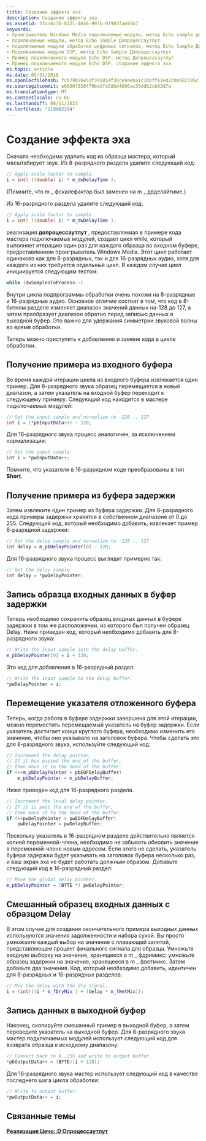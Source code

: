 ```yaml
---
title: Создание эффекта эха
description: Создание эффекта эха
ms.assetid: 3fac6c74-8221-4656-997b-0f903fae85b7
keywords:
- проигрыватель Windows Media подключаемые модули, метод Echo sample допроцессаутпут
- подключаемые модули, метод Echo Sample Допроцессаутпут
- подключаемые модули обработки цифровых сигналов, метод Echo Sample Допроцессаутпут
- Подключаемые модули DSP, метод Echo Sample Допроцессаутпут
- Пример подключаемого модуля Echo DSP, метод Допроцессаутпут
- Пример подключаемого модуля Echo DSP, создание эффекта эха
ms.topic: article
ms.date: 05/31/2018
ms.openlocfilehash: fcb79b5be53f391854f38ce9aeba1c1bbff61ed2c0a982395c7063ff53146760
ms.sourcegitcommit: e6600f550f79bddfe58bd4696ac50dd52cb03d7e
ms.translationtype: MT
ms.contentlocale: ru-RU
ms.lasthandoff: 08/11/2021
ms.locfileid: "119902294"
---
```

# <a name="creating-the-echo-effect"></a>Создание эффекта эха

Сначала необходимо удалить код из образца мастера, который масштабирует звук. Из 8-разрядного раздела удалите следующий код:


```C++
// Apply scale factor to sample.
i = int( ((double) i) * m_dwDelayTime );

```



(Помните, что m \_ фскалефактор был заменен на m \_ двделайтиме.)

Из 16-разрядного раздела удалите следующий код:


```C++
// Apply scale factor to sample.
i = int( ((double) i) * m_dwDelayTime );

```



реализация **допроцессаутпут** , предоставляемая в примере кода мастера подключаемых модулей, создает цикл while, который выполняет итерацию один раз для каждого образца во входном буфере, предоставленном проигрыватель Windows Media. Этот цикл работает одинаково как для 8-разрядных, так и для 16-разрядных аудио, хотя для каждого из них требуется отдельный цикл. В каждом случае цикл инициируется следующим тестом:


```C++
while (dwSamplesToProcess--)

```



Внутри цикла подпрограммы обработки очень похожи на 8-разрядные и 16-разрядные аудио. Основное отличие состоит в том, что код в 8-битном разделе изменяет диапазон значений данных на-128 до 127, а затем преобразует диапазон обратно перед записью данных в выходной буфер. Это важно для удержания симметрии звуковой волны во время обработки.

Теперь можно приступить к добавлению и замене кода в цикле обработки.

## <a name="retrieve-a-sample-from-the-input-buffer"></a>Получение примера из входного буфера

Во время каждой итерации цикла из входного буфера извлекается один пример. Для 8-разрядного звука образец перемещается в новый диапазон, а затем указатель на входной буфер переходит к следующему примеру. Следующий код находится в мастере подключаемых модулей:


```C++
// Get the input sample and normalize to -128 .. 127
int i = (*pbInputData++) - 128;

```



Для 16-разрядного звука процесс аналогичен, за исключением нормализации:


```C++
// Get the input sample.
int i = *pwInputData++;

```



Помните, что указатели в 16-разрядном коде преобразованы в тип **Short**.

## <a name="retrieve-a-sample-from-the-delay-buffer"></a>Получение примера из буфера задержки

Затем извлеките один пример из буфера задержки. Для 8-разрядного кода примеры задержки хранятся в собственном диапазоне от 0 до 255. Следующий код, который необходимо добавить, извлекает пример 8-разрядной задержки:


```C++
// Get the delay sample and normalize to -128 .. 127
int delay = m_pbDelayPointer[0] - 128;

```



Для 16-разрядного звука процесс выглядит примерно так:


```C++
// Get the delay sample.
int delay = *pwDelayPointer;

```



## <a name="write-the-input-sample-to-the-delay-buffer"></a>Запись образца входных данных в буфер задержки

Теперь необходимо сохранить образец входных данных в буфере задержки в том же расположении, из которого был получен образец Delay. Ниже приведен код, который необходимо добавить для 8-разрядного звука:


```C++
// Write the input sample into the delay buffer.
m_pbDelayPointer[0] = i + 128;

```



Это код для добавления в 16-разрядный раздел:


```C++
// Write the input sample to the delay buffer.
*pwDelayPointer = i;

```



## <a name="move-the-delay-buffer-pointer"></a>Перемещение указателя отложенного буфера

Теперь, когда работа в буфере задержки завершена для этой итерации, можно переместить перемещаемый указатель на буфер задержки. Если указатель достигает конца круглого буфера, необходимо изменить его значение, чтобы оно указывало на заголовок буфера. Чтобы сделать это для 8-разрядного звука, используйте следующий код:


```C++
// Increment the delay pointer.
// If it has passed the end of the buffer,
// then move it to the head of the buffer.
if (++m_pbDelayPointer > pbEOFDelayBuffer)
    m_pbDelayPointer = m_pbDelayBuffer;

```



Ниже приведен код для 16-разрядного раздела.


```C++
// Increment the local delay pointer.
// If it is past the end of the buffer,
// then move it to the head of the buffer.
if (++pwDelayPointer > pwEOFDelayBuffer)
    pwDelayPointer = pwDelayBuffer;

```



Поскольку указатель в 16-разрядном разделе действительно является копией переменной-члена, необходимо не забывать обновить значение в переменной-члене новым адресом. Если этого не сделать, указатель буфера задержки будет указывать на заголовок буфера несколько раз, и ваш экран эха не будет работать должным образом. Добавьте следующий код в 16-разрядный раздел:


```C++
// Move the global delay pointer.
m_pbDelayPointer = (BYTE *) pwDelayPointer;

```



## <a name="mix-the-input-sample-with-the-delay-sample"></a>Смешанный образец входных данных с образцом Delay

В этом случае для создания окончательного примера выходных данных используются значения задолженности и набора сухой. Вы просто умножаете каждый выбор на значение с плавающей запятой, представляющее процент финального сигнала для образца. Умножьте входную выборку на значение, хранящееся в m \_ фдримикс; умножьте образец задержки на значение, хранящееся в m \_ фветмикс. Затем добавьте два значения. Код, который необходимо добавить, идентичен для 8-разрядных и 16-разрядных разделов:


```C++
// Mix the delay with the dry signal.
i = (int)((i * m_fDryMix ) + (delay * m_fWetMix));   

```



## <a name="write-the-data-to-the-output-buffer"></a>Запись данных в выходной буфер

Наконец, скопируйте смешанный пример в выходной буфер, а затем переведите указатель на выходной буфер. Для 8-разрядного звука мастер подключаемых модулей использует следующий код для возврата образца к исходному диапазону:


```C++
// Convert back to 0..255 and write to output buffer.
*pbOutputData++ = (BYTE)(i + 128);

```



Для 16-разрядного звука мастер использует следующий код в качестве последнего шага цикла обработки:


```C++
// Write to output buffer.
*pwOutputData++ = i;

```



## <a name="related-topics"></a>Связанные темы

<dl> <dt>

[**Реализация Цечо::D Опроцессаутпут**](implementing-cecho--doprocessoutput.md)
</dt> </dl>

 

 




